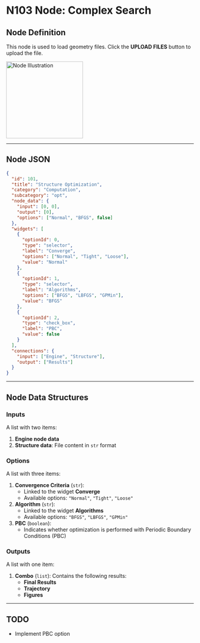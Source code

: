 # **N103 Node: Complex Search**

## **Node Definition**

This node is used to load geometry files. Click the **UPLOAD FILES** button to upload the file.

<img src="file:///D:/work/ChemFlow/node_defines/docs/images/N101.jpg" alt="Node Illustration" width="206">

---

## **Node JSON**

```json
{
  "id": 101,
  "title": "Structure Optimization",
  "category": "Computation",
  "subcategory": "opt",
  "node_data": {
    "input": [0, 0],
    "output": [0],
    "options": ["Normal", "BFGS", false]
  },
  "widgets": [
    {
      "optionId": 0,
      "type": "selector",
      "label": "Converge",
      "options": ["Normal", "Tight", "Loose"],
      "value": "Normal"
    },
    {
      "optionId": 1,
      "type": "selector",
      "label": "Algorithms",
      "options": ["BFGS", "LBFGS", "GPMin"],
      "value": "BFGS"
    },
    {
      "optionId": 2,
      "type": "check_box",
      "label": "PBC",
      "value": false
    }
  ],
  "connections": {
    "input": ["Engine", "Structure"],
    "output": ["Results"]
  }
}
```

---

## **Node Data Structures**

### **Inputs**

A list with two items:  

1. **Engine node data**  
2. **Structure data**: File content in `str` format  

### **Options**

A list with three items:  

1. **Convergence Criteria** (`str`):  
   - Linked to the widget **Converge**  
   - Available options: `"Normal"`, `"Tight"`, `"Loose"`  
2. **Algorithm** (`str`):  
   - Linked to the widget **Algorithms**  
   - Available options: `"BFGS"`, `"LBFGS"`, `"GPMin"`  
3. **PBC** (`boolean`):  
   - Indicates whether optimization is performed with Periodic Boundary Conditions (PBC)  

### **Outputs**

A list with one item:  

1. **Combo** (`list`): Contains the following results:  
   - **Final Results**  
   - **Trajectory**  
   - **Figures**  

---

## **TODO**

- Implement PBC option  
